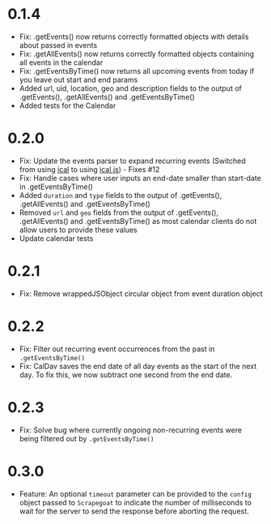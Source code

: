 # 0.1.4

- Fix: .getEvents() now returns correctly formatted objects with details about passed in events
- Fix: .getAllEvents() now returns correctly formatted objects containing all events in the calendar
- Fix: .getEventsByTime() now returns all upcoming events from today if you leave out start and end params
- Added url, uid, location, geo and description fields to the output of .getEvents(), .getAllEvents() and .getEventsByTime()
- Added tests for the Calendar

# 0.2.0

- Fix: Update the events parser to expand recurring events (Switched from using [ical](https://github.com/peterbraden/ical.js) to using [ical.js](https://github.com/mozilla-comm/ical.js)) - Fixes #12
- Fix: Handle cases where user inputs an end-date smaller than start-date in .getEventsByTime()
- Added `duration` and `type` fields to the output of .getEvents(), .getAllEvents() and .getEventsByTime()
- Removed `url` and `geo` fields from the output of .getEvents(), .getAllEvents() and .getEventsByTime() as most calendar clients do not allow users to provide these values
- Update calendar tests

# 0.2.1
- Fix: Remove wrappedJSObject circular object from event duration object

# 0.2.2
- Fix: Filter out recurring event occurrences from the past in `.getEventsByTime()`
- Fix: CalDav saves the end date of all day events as the start of the next day. To fix this, we now subtract one second from the end date.

# 0.2.3
- Fix: Solve bug where currently ongoing non-recurring events were being filtered out by `.getEventsByTime()`

# 0.3.0
- Feature: An optional `timeout` parameter can be provided to the `config` object passed to `Scrapegoat` to indicate the number of milliseconds to wait for the server to send the response before aborting the request.


